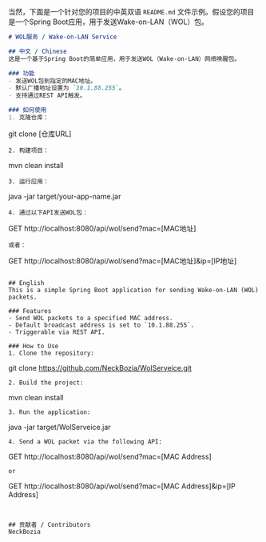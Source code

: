 当然，下面是一个针对您的项目的中英双语 `README.md` 文件示例。假设您的项目是一个Spring Boot应用，用于发送Wake-on-LAN（WOL）包。

```markdown
# WOL服务 / Wake-on-LAN Service

## 中文 / Chinese
这是一个基于Spring Boot的简单应用，用于发送WOL（Wake-on-LAN）网络唤醒包。

### 功能
- 发送WOL包到指定的MAC地址。
- 默认广播地址设置为 `10.1.88.255`。
- 支持通过REST API触发。

### 如何使用
1. 克隆仓库：
   ```
   git clone [仓库URL]
   ```
2. 构建项目：
   ```
   mvn clean install
   ```
3. 运行应用：
   ```
   java -jar target/your-app-name.jar
   ```
4. 通过以下API发送WOL包：
   ```
   GET http://localhost:8080/api/wol/send?mac=[MAC地址]
   ```
或者：
   ```
   GET http://localhost:8080/api/wol/send?mac=[MAC地址]&ip=[IP地址]
   ```

## English
This is a simple Spring Boot application for sending Wake-on-LAN (WOL) packets.

### Features
- Send WOL packets to a specified MAC address.
- Default broadcast address is set to `10.1.88.255`.
- Triggerable via REST API.

### How to Use
1. Clone the repository:
   ```
   git clone https://github.com/NeckBozia/WolServeice.git
   ```
2. Build the project:
   ```
   mvn clean install
   ```
3. Run the application:
   ```
   java -jar target/WolServeice.jar
   ```
4. Send a WOL packet via the following API:
   ```
   GET http://localhost:8080/api/wol/send?mac=[MAC Address]
   ```
or
   ```
   GET http://localhost:8080/api/wol/send?mac=[MAC Address]&ip=[IP Address]
   ```


## 贡献者 / Contributors
NeckBozia
```
